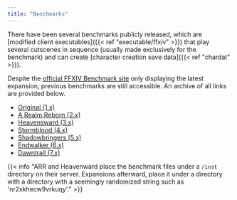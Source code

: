 ```yaml
---
title: "Benchmarks"
---
```


There have been several benchmarks publicly released, which are [modified client executables]({{< ref "executable/ffxiv" >}}) that play several cutscenes in sequence (usually made exclusively for the benchmark) and can create [character creation save data]({{< ref "chardat" >}}).

Despite the [official FFXIV Benchmark site](https://na.finalfantasyxiv.com/benchmark/) only displaying the latest expansion, previous benchmarks are still accessible. An archive of all links are provided below.

* [Original (1.x)](http://http.download.nvidia.com/downloads/nZone/demos/FFXIVBenchmark.zip)
* [A Realm Reborn (2.x)](http://download.finalfantasyxiv.com/inst/FFXIV-ARR-Bench-Character.zip)
* [Heavensward (3.x)](http://gdl.square-enix.com/ffxiv/inst/ffxiv-heavensward-bench.zip)
* [Stormblood (4.x)](http://gdl.square-enix.com/ffxiv/ga61lwajq3g5r2qb/ffxiv-stormblood-bench.zip)
* [Shadowbringers (5.x)](https://gdl.square-enix.com/ffxiv/nr2xkhecw9vrkuqy/ffxiv-shadowbringers-bench.zip?=benchmark)
* [Endwalker (6.x)](https://download.finalfantasyxiv.com/ys8glaimvmykn88p/ffxiv-endwalker-bench.zip)
* [Dawntrail (7.x)](https://download.finalfantasyxiv.com/s9qmq6SJfMMqYM4o/ffxiv-dawntrail-bench.zip)

{{< info "ARR and Heavenward place the benchmark files under a `/inst` directory on their server. Expansions afterward, place it under a directory with a directory with a seemingly randomized string such as 'nr2xkhecw9vrkuqy'." >}}
